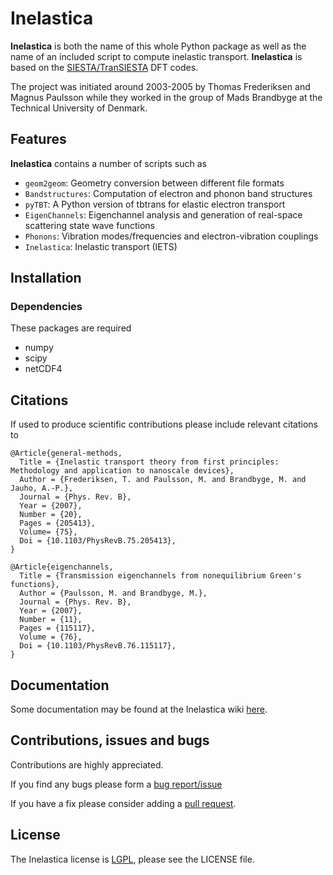# Inelastica #

__Inelastica__ is both the name of this whole Python package
as well as the name of an included script to compute inelastic transport.
__Inelastica__ is based on the [SIESTA/TranSIESTA][siesta] DFT codes.

The project was initiated around 2003-2005 by Thomas Frederiksen and Magnus Paulsson
while they worked in the group of Mads Brandbyge at the Technical University of Denmark.

## Features ##
__Inelastica__ contains a number of scripts such as

   - `geom2geom`: Geometry conversion between different file formats
   - `Bandstructures`: Computation of electron and phonon band structures
   - `pyTBT`: A Python version of tbtrans for elastic electron transport
   - `EigenChannels`: Eigenchannel analysis and generation of real-space scattering state wave functions
   - `Phonons`: Vibration modes/frequencies and electron-vibration couplings
   - `Inelastica`: Inelastic transport (IETS)

## Installation ##

### Dependencies ###
These packages are required
   - numpy
   - scipy
   - netCDF4

## Citations ##
If used to produce scientific contributions please include relevant citations to

    @Article{general-methods,
      Title = {Inelastic transport theory from first principles: Methodology and application to nanoscale devices},
      Author = {Frederiksen, T. and Paulsson, M. and Brandbyge, M. and Jauho, A.-P.},
      Journal = {Phys. Rev. B},
      Year = {2007},
      Number = {20},
      Pages = {205413},
      Volume= {75},
      Doi = {10.1103/PhysRevB.75.205413},
    }
 
    @Article{eigenchannels,
      Title = {Transmission eigenchannels from nonequilibrium Green's functions},
      Author = {Paulsson, M. and Brandbyge, M.},
      Journal = {Phys. Rev. B},
      Year = {2007},
      Number = {11},
      Pages = {115117},
      Volume = {76},
      Doi = {10.1103/PhysRevB.76.115117},
    }

## Documentation ##
Some documentation may be found at the Inelastica wiki [here][wiki].


## Contributions, issues and bugs ##
Contributions are highly appreciated.

If you find any bugs please form a [bug report/issue][issues]

If you have a fix please consider adding a [pull request][pulls].

## License ##
The Inelastica license is [LGPL][lgpl], please see the LICENSE file.

<!---
Links to external and internal sites.
-->
[siesta]: https://launchpad.net/siesta
[issues]: https://github.com/tfrederiksen/inelastica/issues
[pulls]: https://github.com/tfrederiksen/inelastica/pulls
[lgpl]: http://www.gnu.org/licenses/lgpl.html
[wiki]:  http://dipc.ehu.es/frederiksen/inelastica
